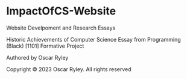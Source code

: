 # ImpactOfCS-Website
Website Develpoment and Research Essays

Historic Achievements of Computer Science Essay from Programming (Black) [1101] Formative Project 

Authored by Oscar Ryley

Copyright © 2023 Oscar Ryley. All rights reserved
